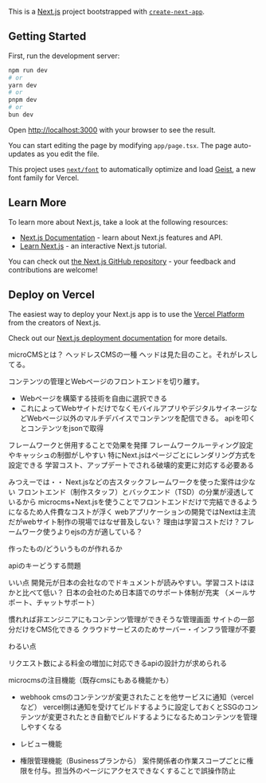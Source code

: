 This is a [Next.js](https://nextjs.org) project bootstrapped with [`create-next-app`](https://nextjs.org/docs/app/api-reference/cli/create-next-app).

## Getting Started

First, run the development server:

```bash
npm run dev
# or
yarn dev
# or
pnpm dev
# or
bun dev
```

Open [http://localhost:3000](http://localhost:3000) with your browser to see the result.

You can start editing the page by modifying `app/page.tsx`. The page auto-updates as you edit the file.

This project uses [`next/font`](https://nextjs.org/docs/app/building-your-application/optimizing/fonts) to automatically optimize and load [Geist](https://vercel.com/font), a new font family for Vercel.

## Learn More

To learn more about Next.js, take a look at the following resources:

- [Next.js Documentation](https://nextjs.org/docs) - learn about Next.js features and API.
- [Learn Next.js](https://nextjs.org/learn) - an interactive Next.js tutorial.

You can check out [the Next.js GitHub repository](https://github.com/vercel/next.js) - your feedback and contributions are welcome!

## Deploy on Vercel

The easiest way to deploy your Next.js app is to use the [Vercel Platform](https://vercel.com/new?utm_medium=default-template&filter=next.js&utm_source=create-next-app&utm_campaign=create-next-app-readme) from the creators of Next.js.

Check out our [Next.js deployment documentation](https://nextjs.org/docs/app/building-your-application/deploying) for more details.

microCMSとは？
ヘッドレスCMSの一種
ヘッドは見た目のこと。それがレスしてる。

コンテンツの管理とWebページのフロントエンドを切り離す。
* Webページを構築する技術を自由に選択できる
* これによってWebサイトだけでなくモバイルアプリやデジタルサイネージなどWebページ以外のマルチデバイスでコンテンツを配信できる。
apiを叩くとコンテンツをjsonで取得


フレームワークと併用することで効果を発揮
フレームワークルーティング設定やキャッシュの制御がしやすい
特にNext.jsはページごとにレンダリング方式を設定できる
学習コスト、アップデートでされる破壊的変更に対応する必要ある

みつえーでは・・
Next.jsなどの古スタックフレームワークを使った案件は少ない
フロントエンド（制作スタッフ）とバックエンド（TSD）の分業が浸透しているから
microcms+Next.jsを使うことでフロントエンドだけで完結できるようになるため人件費なコストが浮く
webアプリケーションの開発ではNextは主流だがwebサイト制作の現場ではなぜ普及しない？
理由は学習コストだけ？フレームワーク使うよりejsの方が適している？



作ったもの/どういうものが作れるか

apiのキーどうする問題



いい点
開発元が日本の会社なのでドキュメントが読みやすい。学習コストはほかと比べて低い？
日本の会社のため日本語でのサポート体制が充実
（メールサポート、チャットサポート）

慣れれば非エンジニアにもコンテンツ管理ができそうな管理画面
サイトの一部分だけをCMS化できる
クラウドサービスのためサーバー・インフラ管理が不要


わるい点


リクエスト数による料金の増加に対応できるapiの設計力が求められる


microcmsの注目機能（既存cmsにもある機能かも）
* webhook
cmsのコンテンツが変更されたことを他サービスに通知（vercelなど）
vercel側は通知を受けてビルドするように設定しておくとSSGのコンテンツが変更されたとき自動でビルドするようになるためコンテンツを管理しやすくなる


* レビュー機能

* 権限管理機能（Businessプランから）
案件関係者の作業スコープごとに権限を付与。担当外のページにアクセスできなくすることで誤操作防止
